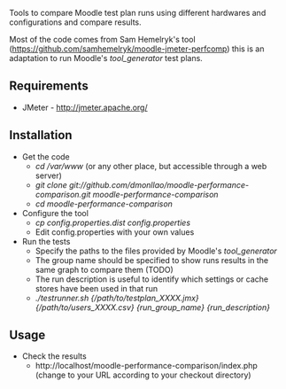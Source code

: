 Tools to compare Moodle test plan runs using different hardwares and configurations and compare results.

Most of the code comes from Sam Hemelryk's tool (https://github.com/samhemelryk/moodle-jmeter-perfcomp) this is an
adaptation to run Moodle's *tool_generator* test plans.

## Requirements
* JMeter - http://jmeter.apache.org/

## Installation
* Get the code
    + *cd /var/www* (or any other place, but accessible through a web server)
    + *git clone git://github.com/dmonllao/moodle-performance-comparison.git moodle-performance-comparison*
    + *cd moodle-performance-comparison*
* Configure the tool
    + *cp config.properties.dist config.properties*
    + Edit config.properties with your own values
* Run the tests
    + Specify the paths to the files provided by Moodle's *tool_generator*
    + The group name should be specified to show runs results in the same graph to compare them (TODO)
    + The run description is useful to identify which settings or cache stores have been used in that run
    + *./testrunner.sh {/path/to/testplan_XXXX.jmx} {/path/to/users_XXXX.csv} {run_group_name} {run_description}*

## Usage
* Check the results
    + http://localhost/moodle-performance-comparison/index.php (change to your URL according to your checkout directory)
